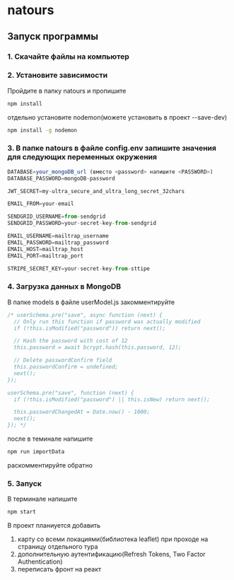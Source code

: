 # natours 

## Запуск программы
### 1. Скачайте файлы на компьютер

### 2. Установите зависимости
Пройдите в папку natours и пропишите 
```bash
npm install
```
отдельно установите nodemon(можете установить в проект --save-dev)
```bash
npm install -g nodemon
```

### 3. В папке natours в файле config.env запишите значения для следующих переменных окружения 
```javascript 
DATABASE=your_mongoDB_url (вместо <password> напишите <PASSWORD>)
DATABASE_PASSWORD=mongoDB-password

JWT_SECRET=my-ultra_secure_and_ultra_long_secret_32chars

EMAIL_FROM=your-email

SENDGRID_USERNAME=from-sendgrid
SENDGRID_PASSWORD=your-secret-key-from-sendgrid

EMAIL_USERNAME=mailtrap_username
EMAIL_PASSWORD=mailtrap_password
EMAIL_HOST=mailtrap_host
EMAIL_PORT=mailtrap_port

STRIPE_SECRET_KEY=your-secret-key-from-sttipe
```

### 4. Загрузка данных в MongoDB
В папке models в файле userModel.js закомментируйте

```javascript 
/* userSchema.pre("save", async function (next) {
  // Only run this function if password was actually modified
  if (!this.isModified("password")) return next();

  // Hash the password with cost of 12
  this.password = await bcrypt.hash(this.password, 12);

  // Delete passwordConfirm field
  this.passwordConfirm = undefined;
  next();
});

userSchema.pre("save", function (next) {
  if (!this.isModified("password") || this.isNew) return next();

  this.passwordChangedAt = Date.now() - 1000;
  next();
}); */
```

после в теминале напишите 
```bash
npm run importData
```
раскомментируйте обратно

### 5. Запуск
В терминале напишите
```bash
npm start
```
В проект планиуется добавить 
1) карту со всеми локациями(библиотека leaflet) при проходе на страницу отдельного тура
2) дополнительную аутентификацию(Refresh Tokens, Two Factor Authentication)
3) переписать фронт на реакт



